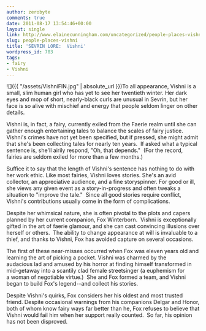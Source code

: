 ```yaml
---
author: zerobyte
comments: true
date: 2011-08-17 13:54:46+00:00
layout: single
link: http://www.elainecunningham.com/uncategorized/people-places-vishni/
slug: people-places-vishni
title: 'SEVRIN LORE:  Vishni'
wordpress_id: 703
tags:
- fairy
- Vishni
---
```


![]({{ "/assets/VishniFIN.jpg" | absolute_url }})To all appearance, Vishni is a small, slim human girl who has yet to see her twentieth winter. Her dark eyes and mop of short, nearly-black curls are unusual in Sevrin, but her face is so alive with mischief and energy that people seldom linger on other details.

Vishni is, in fact, a fairy, currently exiled from the Faerie realm until she can gather enough entertaining tales to balance the scales of fairy justice.  Vishni's crimes have not yet been specified, but if pressed, she might admit that she's been collecting tales for nearly ten years.  If asked what a typical sentence is, she'll airily respond, "Oh, that depends."  (For the record, fairies are seldom exiled for more than a few months.)

Suffice it to say that the length of Vishni's sentence has nothing to do with her work ethic. Like most fairies, Vishni loves stories. She's an avid collector, an appreciative audience, and a fine storyspinner. For good or ill, she views any given event as a story-in-progress and often tweaks a situation to "improve the tale."  Since all good stories require conflict, Vishni's contributions usually come in the form of complications.

Despite her whimsical nature, she is often pivotal to the plots and capers planned by her current companion, Fox Winterborn.  Vishni is exceptionally gifted in the art of faerie glamour, and she can cast convincing illusions over herself or others.  The ability to change appearance at will is invaluable to a thief, and thanks to Vishni, Fox has avoided capture on several occasions.

The first of these near-misses occurred when Fox was eleven years old and learning the art of picking a pocket. Vishni was charmed by the audacious lad and amused by his horror at finding himself transformed in mid-getaway into a scantily clad female streetsinger (a euphemism for a woman of negotiable virtue.)  She and Fox formed a team, and Vishni began to build Fox's legend--and collect his stories.

Despite Vishni's quirks, Fox considers her his oldest and most trusted friend. Despite occasional warnings from his companions Delgar and Honor, both of whom know fairy ways far better than he, Fox refuses to believe that Vishni would fail him when her support really counted.  So far, his opinion has not been disproved.
